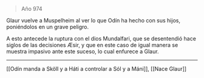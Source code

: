 > Año 974

Glaur vuelve a Muspelheim al ver lo que Odín ha hecho con sus hijos, poniéndolos en un grave peligro.

A esto antecede la ruptura con el dios Mundalfari, que se desentendió hace siglos de las decisiones Æsir, y que en este caso de igual manera se muestra impasivo ante este suceso, lo cual enfurece a Glaur.

---

[[Odín manda a Sköll y a Háti a controlar a Sól y a Máni]], [[Nace Glaur]]